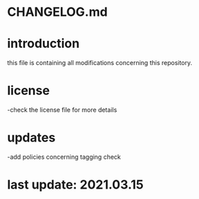 
# CHANGELOG.md

# introduction

this file is containing all modifications concerning this repository.

# license

-check the license file for more details

# updates

-add policies concerning tagging check

# last update: 2021.03.15
